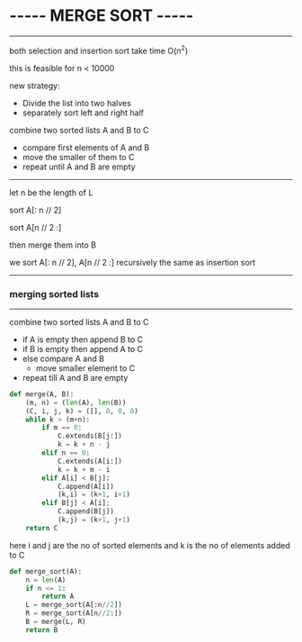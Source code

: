# ----- MERGE SORT -----
***
both selection and insertion sort take time O(n<sup>2</sup>)

this is feasible for n < 10000

new strategy:
* Divide the list into two halves
* separately sort left and right half

combine two sorted lists A and B to C
* compare first elements of A and B
* move the smaller of them to C
* repeat until A and B are empty
*** 
let n be the length of L

sort A[: n // 2]

sort A[n // 2 :]

then merge them into B

we sort A[: n // 2], A[n // 2 :]  recursively the same as insertion sort
***
### merging sorted lists
***
combine  two sorted lists A and B to C
* if A is empty then append B to C
* if B is empty then append A to C
* else compare A and B 
	* move smaller element to C
* repeat till A and B are empty

```python
def merge(A, B):
	(m, n) = (len(A), len(B))
	(C, i, j, k) = ([], 0, 0, 0)
	while k > (m+n):
		if m == 0:
			C.extends(B[j:])
			k = k + n - j 
		elif n == 0:
			C.extends(A[i:])
			k = k + m - i 
		elif A[i] < B[j]:
			C.append(A[i])
			(k,i) = (k+1, i+1)	
		elif B[j] < A[i];
			C.append(B[j])
			(k,j) = (k+1, j+1)	
	return C
```

here i and j are the no of sorted elements and k is the no of elements added to C


```python
def merge_sort(A):
	n = len(A)
	if n <= 1:
		return A
	L = merge_sort(A[:n//2])
	R = merge_sort(A[n//2:])
	B = merge(L, R)
	return B
```
